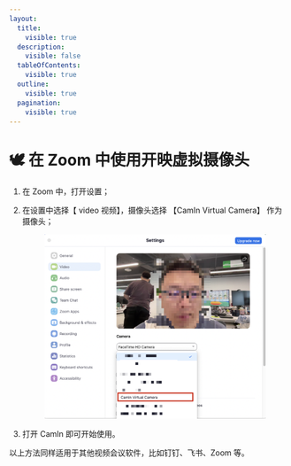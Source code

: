```yaml
---
layout:
  title:
    visible: true
  description:
    visible: false
  tableOfContents:
    visible: true
  outline:
    visible: true
  pagination:
    visible: true
---
```


# 🕊️ 在 Zoom 中使用开映虚拟摄像头

1. 在 Zoom 中，打开设置；
2.  在设置中选择【 video 视频】，摄像头选择 【CamIn Virtual Camera】 作为摄像头；

    <figure><img src="../../.gitbook/assets/image (27).png" alt="" width="563"><figcaption></figcaption></figure>
3. 打开 CamIn 即可开始使用。

以上方法同样适用于其他视频会议软件，比如钉钉、飞书、Zoom 等。
